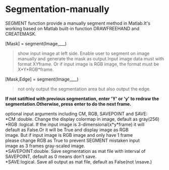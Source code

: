 # Segmentation-manually
SEGMENT function provide a manually segment method in Matlab.It's working based on Matlab built-in function DRAWFREEHAND and CREATEMASK.


\[Mask] = segment(Image,\_\_\_) <br>
>show input image at left side. Enable user to segment on image manually and generate the mask as output.Input image data must with format X*Y*frame. Or if input image
>is RGB image, the format must be X\*Y\*RGB\*frame.

\[Mask,Edge] = segment(Image,\_\_\_) <br>
>not only output the segmentation area but also output the edge.

**If not satiftied with previous segmentation, enter 'Y' or 'y' to redraw the segmentation.Otherwise, press enter to do the next frame.**

optional input arguments including CM, RGB, SAVEPOINT and SAVE:<br>
*CM :double. Change the display colormap in image, default as gray(256) <br>
*RGB :logical. If the input image is 3-dimensional(x\*y\*frame) it will <br>default as False.Or it will be True and display image as RGB <br>image. But if input image is RGB image and only have 1 frame <br>please change RGB as True to prevent SEGMENT mistaken input <br>image as 3 frames gray-scaled image. <br>
*SAVEPOINT:double. Save segmentation as mat file with interval of <br>SAVEPOINT, default as 0 means don't save. <br>
*SAVE:logical. Save all output as mat file, default as False(not \nsave.)
